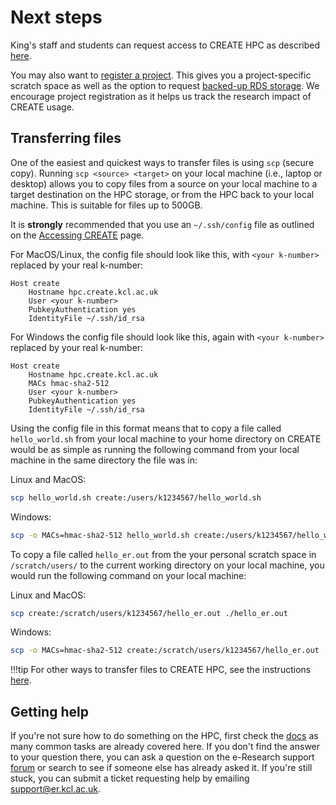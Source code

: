 # Next steps

King's staff and students can request access to CREATE HPC as described [here](https://docs.er.kcl.ac.uk/CREATE/requesting_access/).

You may also want to [register a project](https://docs.er.kcl.ac.uk/CREATE/requesting_access/#project-registration).
This gives you a project-specific scratch space as well as the option to request [backed-up RDS storage](https://docs.er.kcl.ac.uk/research_data/rds/).
We encourage project registration as it helps us track the research impact of CREATE usage.

## Transferring files

One of the easiest and quickest ways to transfer files is using `scp` (secure copy).
Running `scp <source> <target>` on your local machine (i.e., laptop or desktop) allows you to copy files from a source on your local machine
to a target destination on the HPC storage, or from the HPC back to your local machine.
This is suitable for files up to 500GB.

It is **strongly** recommended that you use an `~/.ssh/config` file as outlined on the [Accessing CREATE](https://docs.er.kcl.ac.uk/CREATE/access/) page.

For MacOS/Linux, the config file should look like this, with `<your k-number>` replaced by your real k-number:

```text
Host create
    Hostname hpc.create.kcl.ac.uk
    User <your k-number>
    PubkeyAuthentication yes
    IdentityFile ~/.ssh/id_rsa
```

For Windows the config file should look like this, again with `<your k-number>` replaced by your real k-number:

```text
Host create
    Hostname hpc.create.kcl.ac.uk
    MACs hmac-sha2-512
    User <your k-number>
    PubkeyAuthentication yes
    IdentityFile ~/.ssh/id_rsa
```

Using the config file in this format means that to copy a file called `hello_world.sh` from your local machine to your home
directory on CREATE would be as simple as running the following command from your local machine in the same directory the file was in:

Linux and MacOS:

```bash
scp hello_world.sh create:/users/k1234567/hello_world.sh
```

Windows:

```bash
scp -o MACs=hmac-sha2-512 hello_world.sh create:/users/k1234567/hello_world.sh
```

To copy a file called `hello_er.out` from the your personal scratch space in `/scratch/users/` to the current working directory
on your local machine, you would run the following command on your local machine:

Linux and MacOS:

```bash
scp create:/scratch/users/k1234567/hello_er.out ./hello_er.out
```

Windows:

```bash
scp -o MACs=hmac-sha2-512 create:/scratch/users/k1234567/hello_er.out ./hello_er.out
```

!!!tip
    For other ways to transfer files to CREATE HPC, see the instructions [here](https://docs.er.kcl.ac.uk/CREATE/rsync_and_scp/).

## Getting help

If you're not sure how to do something on the HPC, first check the [docs](https://docs.er.kcl.ac.uk/) as many common tasks are already covered here. If you don't find the answer to your question there, you can ask a question on the e-Research support [forum](https://forum.er.kcl.ac.uk/) or search to see if someone else has already asked it. If you're still stuck, you can submit a ticket requesting help by emailing [support@er.kcl.ac.uk](mailto:support@er.kcl.ac.uk).
